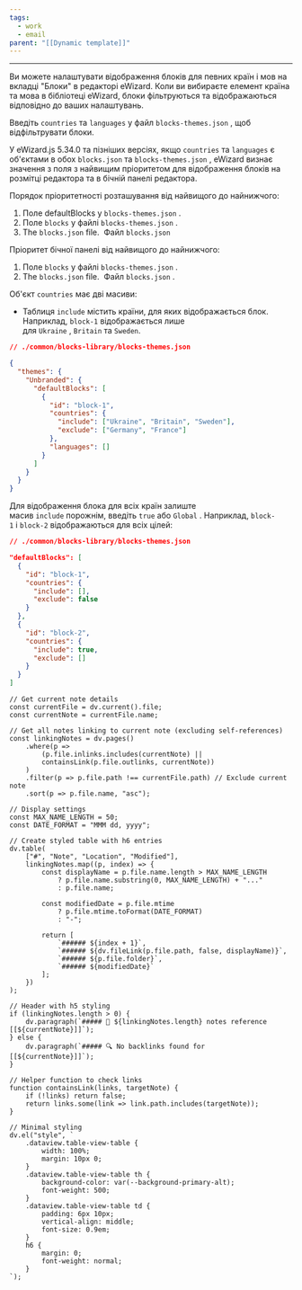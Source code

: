 ```yaml
---
tags:
  - work
  - email
parent: "[[Dynamic template]]"
---
```

---
Ви можете налаштувати відображення блоків для певних країн і мов на вкладці "Блоки" в редакторі eWizard. Коли ви вибираєте елемент країна та мова в бібліотеці eWizard, блоки фільтруються та відображаються відповідно до ваших налаштувань.

Введіть `countries` та `languages` у файл `blocks-themes.json` , щоб відфільтрувати блоки.

У eWizard.js 5.34.0 та пізніших версіях, якщо `countries` та `languages` є об'єктами в обох `blocks.json` та `blocks-themes.json` , eWizard визнає значення з поля з найвищим пріоритетом для відображення блоків на розмітці редактора та в бічній панелі редактора.

Порядок пріоритетності розташування від найвищого до найнижчого:
1. Поле defaultBlocks у `blocks-themes.json` .
2. Поле `blocks` у файлі `blocks-themes.json` .
3. The `blocks.json` file.  Файл `blocks.json`

Пріоритет бічної панелі від найвищого до найнижчого:
1. Поле `blocks` у файлі `blocks-themes.json` .
2. The `blocks.json` file.  Файл `blocks.json` .

Об'єкт `countries` має дві масиви:
- Таблиця `include` містить країни, для яких відображається блок. Наприклад, `block-1` відображається лише для `Ukraine` , `Britain` та `Sweden`.

```json
// ./common/blocks-library/blocks-themes.json

{
  "themes": {
    "Unbranded": {
      "defaultBlocks": [
        {
          "id": "block-1",
          "countries": {
            "include": ["Ukraine", "Britain", "Sweden"],
            "exclude": ["Germany", "France"]
          },
          "languages": []
        }
      ]
    }
  }
}

```

Для відображення блока для всіх країн залиште масив `include` порожнім, введіть `true` або `Global` . Наприклад, `block-1` і `block-2` відображаються для всіх цілей:

```json
// ./common/blocks-library/blocks-themes.json

"defaultBlocks": [
  {
    "id": "block-1",
    "countries": {
      "include": [],
      "exclude": false
    }
  },
  {
    "id": "block-2",
    "countries": {
      "include": true,
      "exclude": []
    }
  }
]

```

```dataviewjs
// Get current note details
const currentFile = dv.current().file;
const currentNote = currentFile.name;

// Get all notes linking to current note (excluding self-references)
const linkingNotes = dv.pages()
    .where(p => 
        (p.file.inlinks.includes(currentNote) || 
        containsLink(p.file.outlinks, currentNote))
    )
    .filter(p => p.file.path !== currentFile.path) // Exclude current note
    .sort(p => p.file.name, "asc");

// Display settings
const MAX_NAME_LENGTH = 50;
const DATE_FORMAT = "MMM dd, yyyy";

// Create styled table with h6 entries
dv.table(
    ["#", "Note", "Location", "Modified"],
    linkingNotes.map((p, index) => {
        const displayName = p.file.name.length > MAX_NAME_LENGTH
            ? p.file.name.substring(0, MAX_NAME_LENGTH) + "..." 
            : p.file.name;
        
        const modifiedDate = p.file.mtime 
            ? p.file.mtime.toFormat(DATE_FORMAT) 
            : "-";

        return [
            `###### ${index + 1}`,
            `###### ${dv.fileLink(p.file.path, false, displayName)}`,
            `###### ${p.file.folder}`,
            `###### ${modifiedDate}`
        ];
    })
);

// Header with h5 styling
if (linkingNotes.length > 0) {
    dv.paragraph(`##### 📌 ${linkingNotes.length} notes reference [[${currentNote}]]`);
} else {
    dv.paragraph(`##### 🔍 No backlinks found for [[${currentNote}]]`);
}

// Helper function to check links
function containsLink(links, targetNote) {
    if (!links) return false;
    return links.some(link => link.path.includes(targetNote));
}

// Minimal styling
dv.el("style", `
    .dataview.table-view-table {
        width: 100%;
        margin: 10px 0;
    }
    .dataview.table-view-table th {
        background-color: var(--background-primary-alt);
        font-weight: 500;
    }
    .dataview.table-view-table td {
        padding: 6px 10px;
        vertical-align: middle;
        font-size: 0.9em;
    }
    h6 {
        margin: 0;
        font-weight: normal;
    }
`);
```